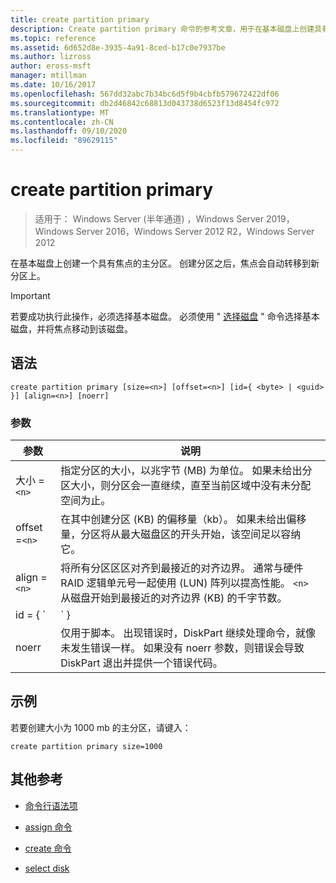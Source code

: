 ```yaml
---
title: create partition primary
description: Create partition primary 命令的参考文章，用于在基本磁盘上创建具有焦点的主分区。
ms.topic: reference
ms.assetid: 6d652d8e-3935-4a91-8ced-b17c0e7937be
ms.author: lizross
author: eross-msft
manager: mtillman
ms.date: 10/16/2017
ms.openlocfilehash: 567dd32abc7b34bc6d5f9b4cbfb579672422df06
ms.sourcegitcommit: db2d46842c68813d043738d6523f13d8454fc972
ms.translationtype: MT
ms.contentlocale: zh-CN
ms.lasthandoff: 09/10/2020
ms.locfileid: "89629115"
---
```

# <a name="create-partition-primary"></a>create partition primary

> 适用于： Windows Server (半年通道) ，Windows Server 2019，Windows Server 2016，Windows Server 2012 R2，Windows Server 2012

在基本磁盘上创建一个具有焦点的主分区。 创建分区之后，焦点会自动转移到新分区上。

> [!IMPORTANT]
> 若要成功执行此操作，必须选择基本磁盘。 必须使用 " [选择磁盘](select-disk.md) " 命令选择基本磁盘，并将焦点移动到该磁盘。

## <a name="syntax"></a>语法

```
create partition primary [size=<n>] [offset=<n>] [id={ <byte> | <guid> }] [align=<n>] [noerr]
```

### <a name="parameters"></a>参数

| 参数 | 说明 |
| --------- | ----------- |
| 大小 =`<n>` | 指定分区的大小，以兆字节 (MB) 为单位。 如果未给出分区大小，则分区会一直继续，直至当前区域中没有未分配空间为止。 |
| offset =`<n>` | 在其中创建分区 (KB) 的偏移量（kb）。 如果未给出偏移量，分区将从最大磁盘区的开头开始，该空间足以容纳它。 |
| align =`<n>` | 将所有分区区区对齐到最接近的对齐边界。 通常与硬件 RAID 逻辑单元号一起使用 (LUN) 阵列以提高性能。 `<n>` 从磁盘开始到最接近的对齐边界 (KB) 的千字节数。 |
| id = { `<byte>  | <guid>` } | 指定分区类型。 此参数适用于原始设备制造商 (OEM 仅) 使用。 任何分区类型 byte 或 GUID 都可以与此参数一起指定。 DiskPart 不会检查分区类型的有效性，这只是为了确保它是十六进制格式的字节或 GUID。 **警告：** 创建具有此参数的分区可能会导致计算机出现故障或无法启动。 除非你是使用 gpt 磁盘的 OEM 或 IT 专业人员，否则不要使用此参数在 gpt 磁盘上创建分区。 相反，请始终使用 [create partition efi](create-partition-efi.md) 命令创建 efi 系统分区，使用 [create partition Msr](create-partition-msr.md) 命令创建 Microsoft 保留分区，并使用 [create partition primary](create-partition-primary.md)) 命令 (不使用 `id={ <byte>  | <guid>` 参数) 在 gpt 磁盘上创建主分区。<p>**对于主启动记录 (MBR) 磁盘**，必须为分区指定以十六进制形式表示的分区类型字节。 如果未指定此参数，则命令将创建类型为的分区 `0x06` ，该分区指定未安装文件系统。 示例包括：<ul><li>**LDM 数据分区：** 0x42</li><li>**恢复分区：** 0x27</li><li>**可识别的 OEM 分区：** 0x12、0X84、0XDE、0XFE、0xA0</li></ul><p>**对于 GUID 分区表 (gpt) 磁盘**，可以为要创建的分区指定分区类型 GUID。 可识别的 Guid 包括：<ul><li>**EFI 系统分区：** c12a7328-f81f-11d2-ba4b-00a0c93ec93b</li><li>**Microsoft 保留分区：** e3c9e316-0b5c-4db8-817d-f92df00215ae</li><li>**基本数据分区：** ebd0a0a2-b9e5-4433-87c0-68b6b72699c7</li><li>**LDM 元数据分区 (动态磁盘) ：** 5808c8aa-7e8f-42e0-85d2-e1e90434cfb3</li><li>**LDM 数据分区 (动态磁盘) ：** af9b60a0-1431-4f62-bc68-3311714a69ad</li><li>**恢复分区：** de94bba4-06d1-4d40-a16a-bfd50179d6ac<p>如果没有为 gpt 磁盘指定此参数，则该命令将创建一个基本数据分区。</li></ul> |
| noerr | 仅用于脚本。 出现错误时，DiskPart 继续处理命令，就像未发生错误一样。 如果没有 noerr 参数，则错误会导致 DiskPart 退出并提供一个错误代码。 |

## <a name="examples"></a>示例

若要创建大小为 1000 mb 的主分区，请键入：

```
create partition primary size=1000
```

## <a name="additional-references"></a>其他参考

- [命令行语法项](command-line-syntax-key.md)

- [assign 命令](assign.md)

- [create 命令](create.md)

- [select disk](select-disk.md)
